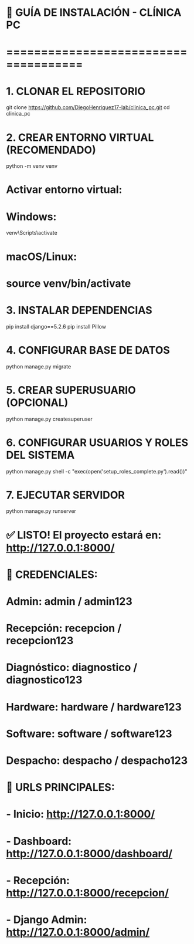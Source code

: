 # 🚀 GUÍA DE INSTALACIÓN - CLÍNICA PC
# =====================================

# 1. CLONAR EL REPOSITORIO
git clone https://github.com/DiegoHenriquez17-lab/clinica_pc.git
cd clinica_pc

# 2. CREAR ENTORNO VIRTUAL (RECOMENDADO)
python -m venv venv

# Activar entorno virtual:
# Windows:
venv\Scripts\activate
# macOS/Linux:
# source venv/bin/activate

# 3. INSTALAR DEPENDENCIAS
pip install django==5.2.6
pip install Pillow

# 4. CONFIGURAR BASE DE DATOS
python manage.py migrate

# 5. CREAR SUPERUSUARIO (OPCIONAL)
python manage.py createsuperuser

# 6. CONFIGURAR USUARIOS Y ROLES DEL SISTEMA
python manage.py shell -c "exec(open('setup_roles_complete.py').read())"

# 7. EJECUTAR SERVIDOR
python manage.py runserver

# ✅ LISTO! El proyecto estará en: http://127.0.0.1:8000/

# 🔑 CREDENCIALES:
# Admin: admin / admin123
# Recepción: recepcion / recepcion123  
# Diagnóstico: diagnostico / diagnostico123
# Hardware: hardware / hardware123
# Software: software / software123
# Despacho: despacho / despacho123

# 📱 URLS PRINCIPALES:
# - Inicio: http://127.0.0.1:8000/
# - Dashboard: http://127.0.0.1:8000/dashboard/
# - Recepción: http://127.0.0.1:8000/recepcion/
# - Django Admin: http://127.0.0.1:8000/admin/